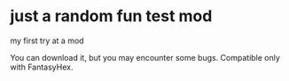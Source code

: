 # just a random fun test mod

my first try at a mod

You can download it, but you may encounter some bugs. Compatible only with FantasyHex.
